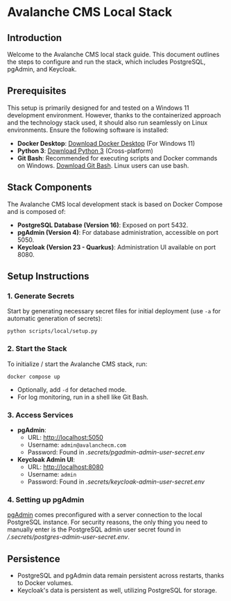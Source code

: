 # Avalanche CMS Local Stack

## Introduction

Welcome to the Avalanche CMS local stack guide. This document outlines the steps to configure and run the stack, which includes PostgreSQL, pgAdmin, and Keycloak.

## Prerequisites

This setup is primarily designed for and tested on a Windows 11 development environment. However, thanks to the containerized approach and the technology stack used, it should also run seamlessly on Linux environments. Ensure the following software is installed:

- **Docker Desktop**: [Download Docker Desktop](https://www.docker.com/products/docker-desktop) (For Windows 11)
- **Python 3**: [Download Python 3](https://www.python.org/downloads/) (Cross-platform)
- **Git Bash**: Recommended for executing scripts and Docker commands on Windows. [Download Git Bash](https://gitforwindows.org/). Linux users can use bash.

## Stack Components

The Avalanche CMS local development stack is based on Docker Compose and is composed of:

- **PostgreSQL Database (Version 16)**: Exposed on port 5432.
- **pgAdmin (Version 4)**: For database administration, accessible on port 5050.
- **Keycloak (Version 23 - Quarkus)**: Administration UI available on port 8080.

## Setup Instructions

### 1. Generate Secrets

Start by generating necessary secret files for initial deployment (use `-a` for automatic generation of secrets):

```
python scripts/local/setup.py
```

### 2. Start the Stack

To initialize / start the Avalanche CMS stack, run:

```
docker compose up
```

- Optionally, add `-d` for detached mode.
- For log monitoring, run in a shell like Git Bash.

### 3. Access Services

- **pgAdmin**:
  - URL: [http://localhost:5050](http://localhost:5050/)
  - Username: `admin@avalanchecm.com`
  - Password: Found in *.secrets/pgadmin-admin-user-secret.env*
- **Keycloak Admin UI**:
  - URL: [http://localhost:8080](http://localhost:8080/)
  - Username: `admin`
  - Password: Found in *.secrets/keycloak-admin-user-secret.env*

### 4. Setting up pgAdmin

[pgAdmin](http://localhost:5050/) comes preconfigured with a server connection to the local PostgreSQL instance. For security reasons, the only thing you need to manually enter is the PostgreSQL admin user secret found in */.secrets/postgres-admin-user-secret.env*.

## Persistence

- PostgreSQL and pgAdmin data remain persistent across restarts, thanks to Docker volumes.
- Keycloak's data is persistent as well, utilizing PostgreSQL for storage.

